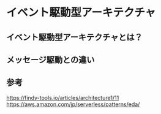 # イベント駆動型アーキテクチャ

## イベント駆動型アーキテクチャとは？

## メッセージ駆動との違い



## 参考
https://findy-tools.io/articles/architecture1/11
https://aws.amazon.com/jp/serverless/patterns/eda/